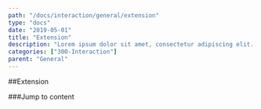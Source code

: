 ```yaml
---
path: "/docs/interaction/general/extension"
type: "docs"
date: "2019-05-01"
title: "Extension"
description: "Lorem ipsum dolor sit amet, consectetur adipiscing elit. Nunc tempus laoreet leo sit amet iaculis."
categories: ["300-Interaction"]
parent: "General"
---
```


##Extension

###Jump to content

<demo>
  <div class="demo_item" data-iframe="demos/docs/interaction/general/jumptocontent" data-name="jumptocontent">
  </div>
</demo>
